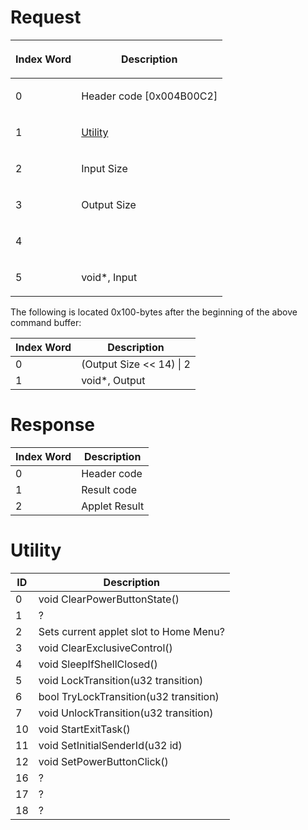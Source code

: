 # Request

<table>
<thead>
<tr class="header">
<th><p>Index Word</p></th>
<th><p>Description</p></th>
</tr>
</thead>
<tbody>
<tr class="odd">
<td><p>0</p></td>
<td><p>Header code [0x004B00C2]</p></td>
</tr>
<tr class="even">
<td><p>1</p></td>
<td><p><a href="APT:AppletUtility#Utility"
title="wikilink">Utility</a></p></td>
</tr>
<tr class="odd">
<td><p>2</p></td>
<td><p>Input Size</p></td>
</tr>
<tr class="even">
<td><p>3</p></td>
<td><p>Output Size</p></td>
</tr>
<tr class="odd">
<td><p>4</p></td>
<td></td>
</tr>
<tr class="even">
<td><p>5</p></td>
<td><p>void*, Input</p></td>
</tr>
</tbody>
</table>

The following is located 0x100-bytes after the beginning of the above
command buffer:

| Index Word | Description                |
|------------|----------------------------|
| 0          | (Output Size \<\< 14) \| 2 |
| 1          | void\*, Output             |

# Response

| Index Word | Description   |
|------------|---------------|
| 0          | Header code   |
| 1          | Result code   |
| 2          | Applet Result |

# Utility

| ID  | Description                            |
|-----|----------------------------------------|
| 0   | void ClearPowerButtonState()           |
| 1   | ?                                      |
| 2   | Sets current applet slot to Home Menu? |
| 3   | void ClearExclusiveControl()           |
| 4   | void SleepIfShellClosed()              |
| 5   | void LockTransition(u32 transition)    |
| 6   | bool TryLockTransition(u32 transition) |
| 7   | void UnlockTransition(u32 transition)  |
| 10  | void StartExitTask()                   |
| 11  | void SetInitialSenderId(u32 id)        |
| 12  | void SetPowerButtonClick()             |
| 16  | ?                                      |
| 17  | ?                                      |
| 18  | ?                                      |